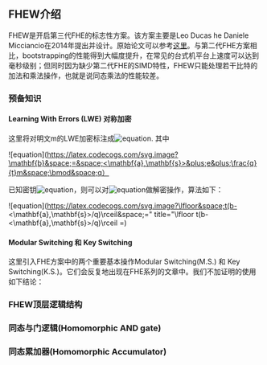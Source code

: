 ## FHEW介绍

FHEW是开启第三代FHE的标志性方案。该方案主要是Leo Ducas he Daniele Micciancio在2014年提出并设计。原始论文可以参考[这里](https://eprint.iacr.org/2014/816.pdf)。与第二代FHE方案相比，bootstrapping的性能得到大幅度提升，在常见的台式机平台上速度可以达到毫秒级别；但同时因为缺少第二代FHE的SIMD特性，FHEW只能处理若干比特的加法和乘法操作，也就是说同态乘法的性能较差。

### 预备知识
#### Learning With Errors (LWE) 对称加密
这里将对明文m的LWE加密标注成![equation](https://latex.codecogs.com/svg.image?LWE_{\vec{s}}(m)=(\vec{a},b)). 其中

![equation](https://latex.codecogs.com/svg.image?\mathbf{b}&space;=&space;<\mathbf{a},\mathbf{s}>&plus;e&plus;\frac{q}{t}m&space;\bmod&space;q）

已知密钥![equation](https://latex.codecogs.com/svg.image?\vec{s})，则可以对![equation](https://latex.codecogs.com/svg.image?LWE_{\vec{s}}(m)=(\vec{a},b))做解密操作，算法如下：

![equation](https://latex.codecogs.com/svg.image?\lfloor&space;t(b-<\mathbf{a},\mathbf{s}>/q)\rceil&space;=" title="\lfloor t(b-<\mathbf{a},\mathbf{s}>/q)\rceil =) 

#### Modular Switching 和 Key Switching
这里引入FHE方案中的两个重要基本操作Modular Switching(M.S.) 和 Key Switching(K.S.)。它们会反复地出现在FHE系列的文章中。我们不加证明的使用如下结论：

### FHEW顶层逻辑结构

### 同态与门逻辑(Homomorphic AND gate)

### 同态累加器(Homomorphic Accumulator)
